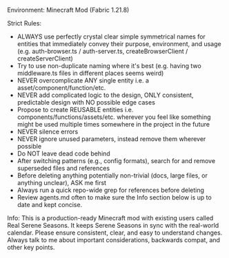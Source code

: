 Environment:
Minecraft Mod (Fabric 1.21.8)

Strict Rules:
- ALWAYS use perfectly crystal clear simple symmetrical names for entities that immediately convey their purpose, environment, and usage (e.g. auth-browser.ts / auth-server.ts, createBrowserClient / createServerClient)
- Try to use non-duplicate naming where it's best (e.g. having two middleware.ts files in different places seems weird)
- NEVER overcomplicate ANY single entity i.e. a asset/component/function/etc.
- NEVER add complicated logic to the design, ONLY consistent, predictable design with NO possible edge cases
- Propose to create REUSABLE entities i.e. components/functions/assets/etc. wherever you feel like something might be used multiple times somewhere in the project in the future
- NEVER silence errors
- NEVER ignore unused parameters, instead remove them wherever possible
- Do NOT leave dead code behind
- After switching patterns (e.g., config formats), search for and remove superseded files and references
- Before deleting anything potentially non-trivial (docs, large files, or anything unclear), ASK me first
- Always run a quick repo-wide grep for references before deleting
- Review agents.md often to make sure the Info section below is up to date and kept concise.

Info:
This is a production-ready Minecraft mod with existing users called Real Serene Seasons. It keeps Serene Seasons in sync with the real-world calendar. Please ensure consistent, clear, and easy to understand changes. Always talk to me about important considerations, backwards compat, and other key points.
